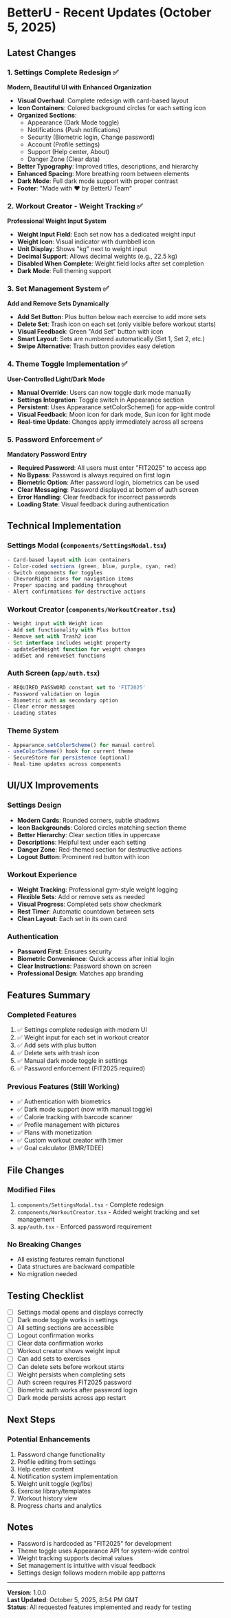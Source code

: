 # BetterU - Recent Updates (October 5, 2025)

## Latest Changes

### 1. Settings Complete Redesign ✅
**Modern, Beautiful UI with Enhanced Organization**

- **Visual Overhaul**: Complete redesign with card-based layout
- **Icon Containers**: Colored background circles for each setting icon
- **Organized Sections**: 
  - Appearance (Dark Mode toggle)
  - Notifications (Push notifications)
  - Security (Biometric login, Change password)
  - Account (Profile settings)
  - Support (Help center, About)
  - Danger Zone (Clear data)
- **Better Typography**: Improved titles, descriptions, and hierarchy
- **Enhanced Spacing**: More breathing room between elements
- **Dark Mode**: Full dark mode support with proper contrast
- **Footer**: "Made with ❤️ by BetterU Team"

### 2. Workout Creator - Weight Tracking ✅
**Professional Weight Input System**

- **Weight Input Field**: Each set now has a dedicated weight input
- **Weight Icon**: Visual indicator with dumbbell icon
- **Unit Display**: Shows "kg" next to weight input
- **Decimal Support**: Allows decimal weights (e.g., 22.5 kg)
- **Disabled When Complete**: Weight field locks after set completion
- **Dark Mode**: Full theming support

### 3. Set Management System ✅
**Add and Remove Sets Dynamically**

- **Add Set Button**: Plus button below each exercise to add more sets
- **Delete Set**: Trash icon on each set (only visible before workout starts)
- **Visual Feedback**: Green "Add Set" button with icon
- **Smart Layout**: Sets are numbered automatically (Set 1, Set 2, etc.)
- **Swipe Alternative**: Trash button provides easy deletion

### 4. Theme Toggle Implementation ✅
**User-Controlled Light/Dark Mode**

- **Manual Override**: Users can now toggle dark mode manually
- **Settings Integration**: Toggle switch in Appearance section
- **Persistent**: Uses Appearance.setColorScheme() for app-wide control
- **Visual Feedback**: Moon icon for dark mode, Sun icon for light mode
- **Real-time Update**: Changes apply immediately across all screens

### 5. Password Enforcement ✅
**Mandatory Password Entry**

- **Required Password**: All users must enter "FIT2025" to access app
- **No Bypass**: Password is always required on first login
- **Biometric Option**: After password login, biometrics can be used
- **Clear Messaging**: Password displayed at bottom of auth screen
- **Error Handling**: Clear feedback for incorrect passwords
- **Loading State**: Visual feedback during authentication

## Technical Implementation

### Settings Modal (`components/SettingsModal.tsx`)
```typescript
- Card-based layout with icon containers
- Color-coded sections (green, blue, purple, cyan, red)
- Switch components for toggles
- ChevronRight icons for navigation items
- Proper spacing and padding throughout
- Alert confirmations for destructive actions
```

### Workout Creator (`components/WorkoutCreator.tsx`)
```typescript
- Weight input with Weight icon
- Add set functionality with Plus button
- Remove set with Trash2 icon
- Set interface includes weight property
- updateSetWeight function for weight changes
- addSet and removeSet functions
```

### Auth Screen (`app/auth.tsx`)
```typescript
- REQUIRED_PASSWORD constant set to 'FIT2025'
- Password validation on login
- Biometric auth as secondary option
- Clear error messages
- Loading states
```

### Theme System
```typescript
- Appearance.setColorScheme() for manual control
- useColorScheme() hook for current theme
- SecureStore for persistence (optional)
- Real-time updates across components
```

## UI/UX Improvements

### Settings Design
- **Modern Cards**: Rounded corners, subtle shadows
- **Icon Backgrounds**: Colored circles matching section theme
- **Better Hierarchy**: Clear section titles in uppercase
- **Descriptions**: Helpful text under each setting
- **Danger Zone**: Red-themed section for destructive actions
- **Logout Button**: Prominent red button with icon

### Workout Experience
- **Weight Tracking**: Professional gym-style weight logging
- **Flexible Sets**: Add or remove sets as needed
- **Visual Progress**: Completed sets show checkmark
- **Rest Timer**: Automatic countdown between sets
- **Clean Layout**: Each set in its own card

### Authentication
- **Password First**: Ensures security
- **Biometric Convenience**: Quick access after initial login
- **Clear Instructions**: Password shown on screen
- **Professional Design**: Matches app branding

## Features Summary

### Completed Features
1. ✅ Settings complete redesign with modern UI
2. ✅ Weight input for each set in workout creator
3. ✅ Add sets with plus button
4. ✅ Delete sets with trash icon
5. ✅ Manual dark mode toggle in settings
6. ✅ Password enforcement (FIT2025 required)

### Previous Features (Still Working)
- ✅ Authentication with biometrics
- ✅ Dark mode support (now with manual toggle)
- ✅ Calorie tracking with barcode scanner
- ✅ Profile management with pictures
- ✅ Plans with monetization
- ✅ Custom workout creator with timer
- ✅ Goal calculator (BMR/TDEE)

## File Changes

### Modified Files
1. `components/SettingsModal.tsx` - Complete redesign
2. `components/WorkoutCreator.tsx` - Added weight tracking and set management
3. `app/auth.tsx` - Enforced password requirement

### No Breaking Changes
- All existing features remain functional
- Data structures are backward compatible
- No migration needed

## Testing Checklist

- [ ] Settings modal opens and displays correctly
- [ ] Dark mode toggle works in settings
- [ ] All setting sections are accessible
- [ ] Logout confirmation works
- [ ] Clear data confirmation works
- [ ] Workout creator shows weight input
- [ ] Can add sets to exercises
- [ ] Can delete sets before workout starts
- [ ] Weight persists when completing sets
- [ ] Auth screen requires FIT2025 password
- [ ] Biometric auth works after password login
- [ ] Dark mode persists across app restart

## Next Steps

### Potential Enhancements
1. Password change functionality
2. Profile editing from settings
3. Help center content
4. Notification system implementation
5. Weight unit toggle (kg/lbs)
6. Exercise library/templates
7. Workout history view
8. Progress charts and analytics

## Notes

- Password is hardcoded as "FIT2025" for development
- Theme toggle uses Appearance API for system-wide control
- Weight tracking supports decimal values
- Set management is intuitive with visual feedback
- Settings design follows modern mobile app patterns

---

**Version**: 1.0.0  
**Last Updated**: October 5, 2025, 8:54 PM GMT  
**Status**: All requested features implemented and ready for testing
